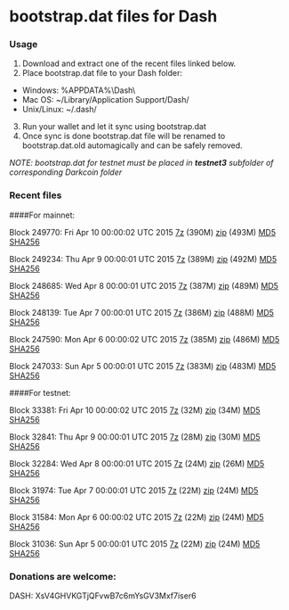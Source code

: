 # bootstrap.dat files for Dash

### Usage

1. Download and extract one of the recent files linked below.
2. Place bootstrap.dat file to your Dash folder:
 - Windows: %APPDATA%\Dash\
 - Mac OS: ~/Library/Application Support/Dash/
 - Unix/Linux: ~/.dash/
3. Run your wallet and let it sync using bootstrap.dat
4. Once sync is done bootstrap.dat file will be renamed to bootstrap.dat.old automagically and can be safely removed.

_NOTE: bootstrap.dat for testnet must be placed in **testnet3** subfolder of corresponding Darkcoin folder_

### Recent files

####For mainnet:

Block 249770: Fri Apr 10 00:00:02 UTC 2015 [7z](https://transfer.sh/ojTeg/bootstrap.dat.20150410.7z) (390M) [zip](https://transfer.sh/sCTZA/bootstrap.dat.20150410.zip) (493M) [MD5](https://transfer.sh/w2H13/md5.txt) [SHA256](https://transfer.sh/1aQCMv/sha256.txt)

Block 249234: Thu Apr  9 00:00:01 UTC 2015 [7z](https://transfer.sh/12Oegx/bootstrap.dat.20150409.7z) (389M) [zip](https://transfer.sh/B4YzH/bootstrap.dat.20150409.zip) (492M) [MD5](https://transfer.sh/xjPJ3/md5.txt) [SHA256](https://transfer.sh/Tk0Lb/sha256.txt)

Block 248685: Wed Apr  8 00:00:01 UTC 2015 [7z](https://transfer.sh/1cdIab/bootstrap.dat.20150408.7z) (387M) [zip](https://transfer.sh/TvNp/bootstrap.dat.20150408.zip) (489M) [MD5](https://transfer.sh/5V16p/md5.txt) [SHA256](https://transfer.sh/sSQCK/sha256.txt)

Block 248139: Tue Apr  7 00:00:01 UTC 2015 [7z](https://transfer.sh/MKJhC/bootstrap.dat.20150407.7z) (386M) [zip](https://transfer.sh/8Fepj/bootstrap.dat.20150407.zip) (488M) [MD5](https://transfer.sh/qKr8m/md5.txt) [SHA256](https://transfer.sh/IZaY2/sha256.txt)

Block 247590: Mon Apr  6 00:00:02 UTC 2015 [7z](https://transfer.sh/Z7qMX/bootstrap.dat.20150406.7z) (385M) [zip](https://transfer.sh/cnwRg/bootstrap.dat.20150406.zip) (486M) [MD5](https://transfer.sh/yAyhQ/md5.txt) [SHA256](https://transfer.sh/eGdlH/sha256.txt)

Block 247033: Sun Apr  5 00:00:01 UTC 2015 [7z](https://transfer.sh/eIaXY/bootstrap.dat.20150405.7z) (383M) [zip](https://transfer.sh/iLbZO/bootstrap.dat.20150405.zip) (483M) [MD5](https://transfer.sh/KQ6Im/md5.txt) [SHA256](https://transfer.sh/187oGG/sha256.txt)

####For testnet:

Block 33381: Fri Apr 10 00:00:02 UTC 2015 [7z](https://transfer.sh/qeQVu/bootstrap.dat.20150410.7z) (32M) [zip](https://transfer.sh/fVCLw/bootstrap.dat.20150410.zip) (34M) [MD5](https://transfer.sh/rBIUz/md5.txt) [SHA256](https://transfer.sh/YhBHC/sha256.txt)

Block 32841: Thu Apr  9 00:00:01 UTC 2015 [7z](https://transfer.sh/1gfQZu/bootstrap.dat.20150409.7z) (28M) [zip](https://transfer.sh/1aXHIO/bootstrap.dat.20150409.zip) (30M) [MD5](https://transfer.sh/1OFl2/md5.txt) [SHA256](https://transfer.sh/2G775/sha256.txt)

Block 32284: Wed Apr  8 00:00:01 UTC 2015 [7z](https://transfer.sh/JrTmJ/bootstrap.dat.20150408.7z) (24M) [zip](https://transfer.sh/sb6Nr/bootstrap.dat.20150408.zip) (26M) [MD5](https://transfer.sh/AV5U6/md5.txt) [SHA256](https://transfer.sh/1e8yRz/sha256.txt)

Block 31974: Tue Apr  7 00:00:01 UTC 2015 [7z](https://transfer.sh/aRL8N/bootstrap.dat.20150407.7z) (22M) [zip](https://transfer.sh/1c32AO/bootstrap.dat.20150407.zip) (24M) [MD5](https://transfer.sh/AKsX1/md5.txt) [SHA256](https://transfer.sh/18aklK/sha256.txt)

Block 31584: Mon Apr  6 00:00:02 UTC 2015 [7z](https://transfer.sh/XgsZB/bootstrap.dat.20150406.7z) (22M) [zip](https://transfer.sh/10OQra/bootstrap.dat.20150406.zip) (24M) [MD5](https://transfer.sh/zLHrj/md5.txt) [SHA256](https://transfer.sh/uwsc8/sha256.txt)

Block 31036: Sun Apr  5 00:00:01 UTC 2015 [7z](https://transfer.sh/iObRQ/bootstrap.dat.20150405.7z) (22M) [zip](https://transfer.sh/1aVlfM/bootstrap.dat.20150405.zip) (24M) [MD5](https://transfer.sh/2a5Vx/md5.txt) [SHA256](https://transfer.sh/1g7hMw/sha256.txt)

### Donations are welcome:

DASH: XsV4GHVKGTjQFvwB7c6mYsGV3Mxf7iser6
